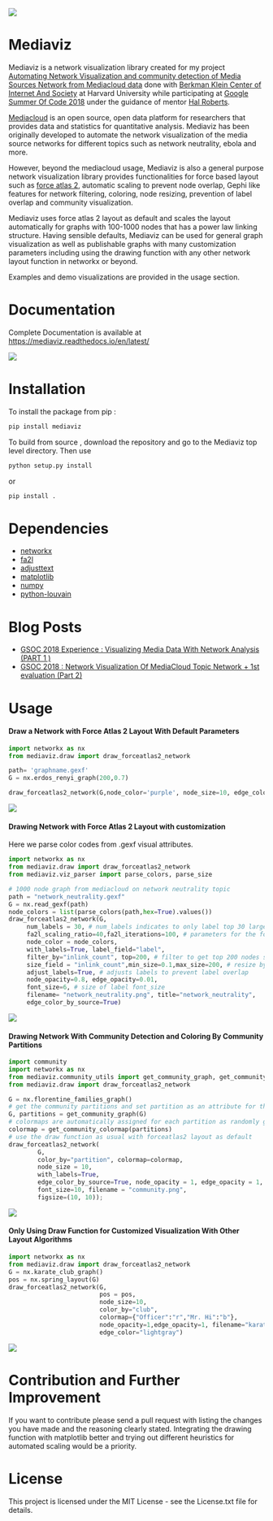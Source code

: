 ![](readmegif.gif)

# Mediaviz

Mediaviz is a network visualization library created for my project  [Automating Network Visualization and community detection of Media Sources Network from Mediacloud data](https://summerofcode.withgoogle.com/projects/#6265196406898688) done with [Berkman Klein Center of Internet And Society](http://cyber.law.harvard.edu/) at Harvard University while participating at [Google Summer Of Code 2018](https://summerofcode.withgoogle.com/) under the guidance of mentor [Hal Roberts](http://cyber.harvard.edu/people/hroberts).

[Mediacloud](http://mediacloud.org/) is an open source, open data platform for researchers that provides data and statistics for quantitative analysis. Mediaviz has been originally developed to automate the network visualization of the media source networks for different topics such as network neutrality, ebola and more. 

However, beyond the mediacloud usage, Mediaviz is also a general purpose network visualization library provides functionalities for force based layout such as [force atlas 2](http://journals.plos.org/plosone/article?id=10.1371/journal.pone.0098679), automatic scaling to prevent node overlap, Gephi like features for network filtering, coloring, node resizing, prevention of label overlap and community visualization. 

Mediaviz uses force atlas 2 layout as default and scales the layout automatically for graphs with 100-1000 nodes that has a power law linking structure.  Having sensible defaults, Mediaviz can be used for general graph visualization as well as publishable graphs with many customization parameters including using the drawing function with any other network layout function in networkx or beyond. 

Examples and demo visualizations are provided in the usage section.

# Documentation

Complete Documentation is available at https://mediaviz.readthedocs.io/en/latest/ 



![](assets/deep_state.png)











# Installation

To install the package from pip :

```python
pip install mediaviz
```

To build from source , download the repository and go to the Mediaviz top level directory. Then use

```python
python setup.py install 
```

or 

```python
pip install .
```



# Dependencies  

* [networkx](https://networkx.github.io)
* [fa2l](https://github.com/bosiakov/fa2l/tree/master/fa2l)
* [adjusttext](http://adjusttext.readthedocs.io)
* [matplotlib](https://matplotlib.org)
* [numpy](http://www.numpy.org/)
* [python-louvain](https://python-louvain.readthedocs.io/en/latest/)



# Blog Posts

- [GSOC 2018 Experience : Visualizing Media Data With Network Analysis (PART 1 )](https://medium.com/learning-machine-learning/gsoc-2018-experience-visualizing-media-data-with-network-analysis-part-1-c4ba4b76b1aa)
- [GSOC 2018 : Network Visualization Of MediaCloud Topic Network + 1st evaluation (Part 2)](https://medium.com/learning-machine-learning/gsoc-2018-network-visualization-of-mediacloud-topic-network-1st-evaluation-part-2-ca72e25a88d5)


# Usage

####  Draw a Network with Force Atlas 2 Layout With Default Parameters

```python
import networkx as nx
from mediaviz.draw import draw_forceatlas2_network

path= 'graphname.gexf'
G = nx.erdos_renyi_graph(200,0.7)

draw_forceatlas2_network(G,node_color='purple', node_size=10, edge_color='gray',filename="random.png")
```

![](assets/random.png)

#### Drawing Network with Force Atlas 2 Layout with customization

Here we parse color codes from .gexf visual attributes.

```python
import networkx as nx
from mediaviz.draw import draw_forceatlas2_network
from mediaviz.viz_parser import parse_colors, parse_size

# 1000 node graph from mediacloud on network neutrality topic
path = "network_neutrality.gexf" 
G = nx.read_gexf(path)
node_colors = list(parse_colors(path,hex=True).values())
draw_forceatlas2_network(G,
     num_labels = 30, # num_labels indicates to only label top 30 largest nodes by node_size
     fa2l_scaling_ratio=40,fa2l_iterations=100, # parameters for the force atlas 2 layout
     node_color = node_colors, 
     with_labels=True, label_field="label",
     filter_by="inlink_count", top=200, # filter to get top 200 nodes sorted by inlink_count
     size_field = "inlink_count",min_size=0.1,max_size=200, # resize by inlink_count
     adjust_labels=True, # adjusts labels to prevent label overlap
     node_opacity=0.8, edge_opacity=0.01, 
     font_size=6, # size of label font_size 
     filename= "network_neutrality.png", title="network_neutrality",
     edge_color_by_source=True)
```

![](assets/network_neutrality.png)



#### Drawing Network With Community Detection and Coloring By Community Partitions

```python
import community
import networkx as nx
from mediaviz.community_utils import get_community_graph, get_community_colormap
from mediaviz.draw import draw_forceatlas2_network

G = nx.florentine_families_graph() 
# get the community partitions and set partition as an attribute for the nodes 
G, partitions = get_community_graph(G) 
# colormaps are automatically assigned for each partition as randomly genererated hex colors
colormap = get_community_colormap(partitions)
# use the draw function as usual with forceatlas2 layout as default
draw_forceatlas2_network(
        G,
        color_by="partition", colormap=colormap,
        node_size = 10,
        with_labels=True, 
        edge_color_by_source=True, node_opacity = 1, edge_opacity = 1,
        font_size=10, filename = "community.png",
        figsize=(10, 10));
```

![ ](assets/community.png)

#### Only Using Draw Function for Customized Visualization With Other Layout Algorithms

```python
import networkx as nx
from mediaviz.draw import draw_forceatlas2_network
G = nx.karate_club_graph()
pos = nx.spring_layout(G)
draw_forceatlas2_network(G,
                         pos = pos,
                         node_size=10,
                         color_by="club",
                         colormap={"Officer":"r","Mr. Hi":"b"},
                         node_opacity=1,edge_opacity=1, filename="karate_club.png",
                         edge_color="lightgray")
```

![](assets/karate_club.png)



# Contribution and Further Improvement

If you want to contribute please send a pull request with listing the changes you have made and the reasoning clearly stated. Integrating the drawing function with matplotlib better and trying out different heuristics for automated scaling would be a priority.

# License

This project is licensed under the MIT License - see the License.txt file for details.





